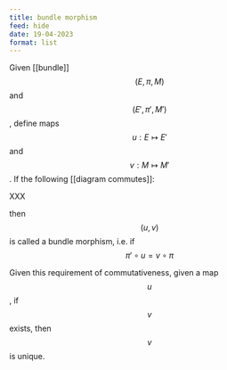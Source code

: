 ```yaml
---
title: bundle morphism
feed: hide
date: 19-04-2023
format: list
---
```



Given [[bundle]] $$(E, \pi, M)$$ and $$(E', \pi', M')$$, define maps $$u:E\mapsto E'$$ and $$v:M\mapsto M'$$. If the following [[diagram commutes]]:

XXX

then $$(u,v)$$ is called a bundle morphism, i.e. if $$\pi' \circ u = v\circ\pi$$

Given this requirement of commutativeness, given a map $$u$$, if $$v$$ exists, then $$v$$ is unique.